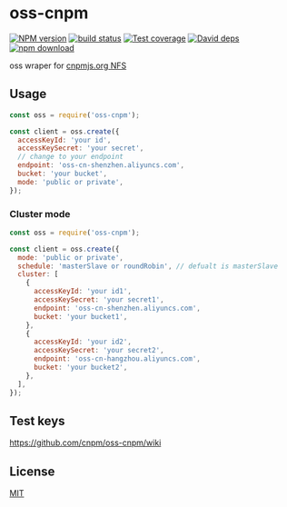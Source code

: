 oss-cnpm
========

[![NPM version][npm-image]][npm-url]
[![build status][travis-image]][travis-url]
[![Test coverage][codecov-image]][codecov-url]
[![David deps][david-image]][david-url]
[![npm download][download-image]][download-url]

[npm-image]: https://img.shields.io/npm/v/oss-cnpm.svg?style=flat-square
[npm-url]: https://npmjs.org/package/oss-cnpm
[travis-image]: https://img.shields.io/travis/cnpm/oss-cnpm.svg?style=flat-square
[travis-url]: https://travis-ci.org/cnpm/oss-cnpm
[codecov-image]: https://codecov.io/github/cnpm/oss-cnpm/coverage.svg?branch=master
[codecov-url]: https://codecov.io/github/cnpm/oss-cnpm?branch=master
[david-image]: https://img.shields.io/david/cnpm/oss-cnpm.svg?style=flat-square
[david-url]: https://david-dm.org/cnpm/oss-cnpm
[download-image]: https://img.shields.io/npm/dm/oss-cnpm.svg?style=flat-square
[download-url]: https://npmjs.org/package/oss-cnpm

oss wraper for [cnpmjs.org NFS](https://github.com/cnpm/cnpmjs.org/wiki/NFS-Guide)

## Usage

```js
const oss = require('oss-cnpm');

const client = oss.create({
  accessKeyId: 'your id',
  accessKeySecret: 'your secret',
  // change to your endpoint
  endpoint: 'oss-cn-shenzhen.aliyuncs.com',
  bucket: 'your bucket',
  mode: 'public or private',
});
```

### Cluster mode

```js
const oss = require('oss-cnpm');

const client = oss.create({
  mode: 'public or private',
  schedule: 'masterSlave or roundRobin', // defualt is masterSlave
  cluster: [
    {
      accessKeyId: 'your id1',
      accessKeySecret: 'your secret1',
      endpoint: 'oss-cn-shenzhen.aliyuncs.com',
      bucket: 'your bucket1',
    },
    {
      accessKeyId: 'your id2',
      accessKeySecret: 'your secret2',
      endpoint: 'oss-cn-hangzhou.aliyuncs.com',
      bucket: 'your bucket2',
    },
  ],
});
```

## Test keys

https://github.com/cnpm/oss-cnpm/wiki

## License

[MIT](LICENSE)
